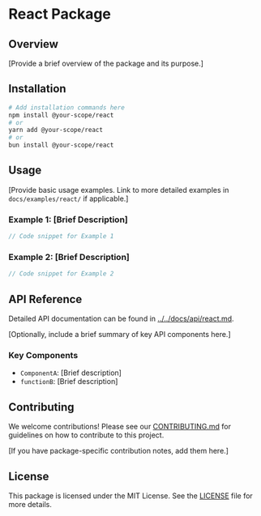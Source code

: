 # React Package

## Overview

[Provide a brief overview of the package and its purpose.]

## Installation

```bash
# Add installation commands here
npm install @your-scope/react
# or
yarn add @your-scope/react
# or
bun install @your-scope/react
```

## Usage

[Provide basic usage examples. Link to more detailed examples in `docs/examples/react/` if applicable.]

### Example 1: [Brief Description]

```typescript
// Code snippet for Example 1
```

### Example 2: [Brief Description]

```typescript
// Code snippet for Example 2
```

## API Reference

Detailed API documentation can be found in [../../docs/api/react.md](../../docs/api/react.md).

[Optionally, include a brief summary of key API components here.]

### Key Components

*   `ComponentA`: [Brief description]
*   `functionB`: [Brief description]

## Contributing

We welcome contributions! Please see our [CONTRIBUTING.md](../../CONTRIBUTING.md) for guidelines on how to contribute to this project.

[If you have package-specific contribution notes, add them here.]

## License

This package is licensed under the MIT License. See the [LICENSE](../../LICENSE) file for more details.
